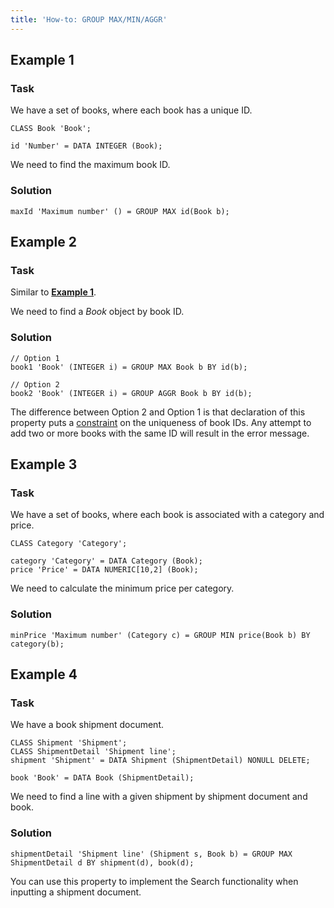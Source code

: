 ```yaml
---
title: 'How-to: GROUP MAX/MIN/AGGR'
---
```


## Example 1

### Task

We have a set of books, where each book has a unique ID.

```lsf
CLASS Book 'Book';

id 'Number' = DATA INTEGER (Book);
```

We need to find the maximum book ID.

### Solution

```lsf
maxId 'Maximum number' () = GROUP MAX id(Book b);
```

## Example 2

### Task

Similar to [**Example 1**](#example-1).

We need to find a *Book* object by book ID.

### Solution

```lsf
// Option 1
book1 'Book' (INTEGER i) = GROUP MAX Book b BY id(b);

// Option 2
book2 'Book' (INTEGER i) = GROUP AGGR Book b BY id(b);
```

The difference between Option 2 and Option 1 is that declaration of this property puts a [constraint](Constraints.md) on the uniqueness of book IDs. Any attempt to add two or more books with the same ID will result in the error message.

## Example 3

### Task

We have a set of books, where each book is associated with a category and price.

```lsf
CLASS Category 'Category';

category 'Category' = DATA Category (Book);
price 'Price' = DATA NUMERIC[10,2] (Book);
```

We need to calculate the minimum price per category.

### Solution

```lsf
minPrice 'Maximum number' (Category c) = GROUP MIN price(Book b) BY category(b);
```

## Example 4

### Task

We have a book shipment document.

```lsf
CLASS Shipment 'Shipment';
CLASS ShipmentDetail 'Shipment line';
shipment 'Shipment' = DATA Shipment (ShipmentDetail) NONULL DELETE;

book 'Book' = DATA Book (ShipmentDetail);
```

We need to find a line with a given shipment by shipment document and book.

### Solution

```lsf
shipmentDetail 'Shipment line' (Shipment s, Book b) = GROUP MAX ShipmentDetail d BY shipment(d), book(d);
```

You can use this property to implement the Search functionality when inputting a shipment document.
